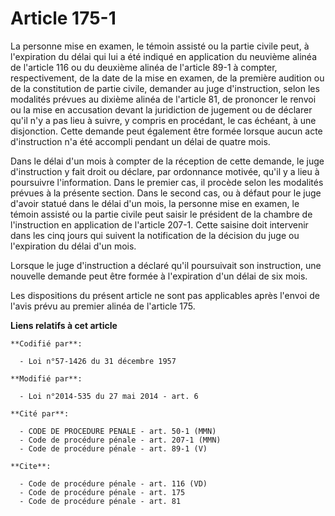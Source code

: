 # Article 175-1

La personne mise en examen, le témoin assisté ou la partie civile peut, à l'expiration du délai qui lui a été indiqué en
application du neuvième alinéa de l'article 116 ou du deuxième alinéa de l'article 89-1 à compter, respectivement, de la date
de la mise en examen, de la première audition ou de la constitution de partie civile, demander au juge d'instruction, selon
les modalités prévues au dixième alinéa de l'article 81, de prononcer le renvoi ou la mise en accusation devant la
juridiction de jugement ou de déclarer qu'il n'y a pas lieu à suivre, y compris en procédant, le cas échéant, à une
disjonction. Cette demande peut également être formée lorsque aucun acte d'instruction n'a été accompli pendant un délai de
quatre mois. 

Dans le délai d'un mois à compter de la réception de cette demande, le juge d'instruction y fait droit ou déclare, par
ordonnance motivée, qu'il y a lieu à poursuivre l'information. Dans le premier cas, il procède selon les modalités prévues à
la présente section. Dans le second cas, ou à défaut pour le juge d'avoir statué dans le délai d'un mois, la personne mise en
examen, le témoin assisté ou la partie civile peut saisir le président de la chambre de l'instruction en application de
l'article 207-1. Cette saisine doit intervenir dans les cinq jours qui suivent la notification de la décision du juge ou
l'expiration du délai d'un mois. 

Lorsque le juge d'instruction a déclaré qu'il poursuivait son instruction, une nouvelle demande peut être formée à
l'expiration d'un délai de six mois. 

Les dispositions du présent article ne sont pas applicables après l'envoi de l'avis prévu au premier alinéa de l'article 175.

**Liens relatifs à cet article**

	**Codifié par**:

	  - Loi n°57-1426 du 31 décembre 1957

	**Modifié par**:

	  - Loi n°2014-535 du 27 mai 2014 - art. 6

	**Cité par**:

	  - CODE DE PROCEDURE PENALE - art. 50-1 (MMN)
	  - Code de procédure pénale - art. 207-1 (MMN)
	  - Code de procédure pénale - art. 89-1 (V)

	**Cite**:

	  - Code de procédure pénale - art. 116 (VD)
	  - Code de procédure pénale - art. 175
	  - Code de procédure pénale - art. 81
